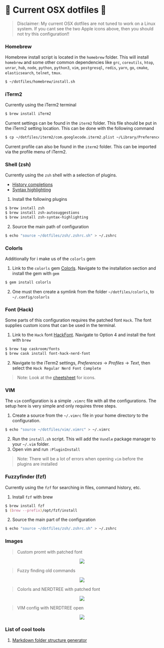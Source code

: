 #  Current OSX dotfiles 

> Disclaimer: My current OSX dotfiles are not tuned to work on a Linux system. If you cant see the two Apple icons above, then you should not try this configuration!!

### Homebrew

Homebrew install script is located in the `homebrew` folder.
This will install `homebrew` and some other common dependencies
like `grc`, `coreutils`, `htop`, `unrar`, `hub`, `node`, `python`, `python3`, `vim`,
`postgresql`, `redis`, `yarn`, `go`, `cmake`, `elasticsearch`, `telnet`, `tmux`.

```sh
$ ~/dotfiles/homebrew/install.sh
```

### iTerm2

Currently using the iTerm2 terminal

```sh
$ brew install iTerm2
```

Current settings can be found in the `iterm2` folder. This file should be put in the
iTerm2 setting location. This can be done with the following command

```sh
$ cp ~/dotfiles/iterm2/com.googlecode.iterm2.plist ~/Library/Preferences
```

Current profile can also be found in the `iterm2` folder. This can be imported via the
profile menu of iTerm2.

### Shell (zsh)

Currently using the `zsh` shell with a selection of plugins.

- [History completions](https://github.com/zsh-users/zsh-autosuggestions)
- [Syntax highlighting](https://github.com/zsh-users/zsh-syntax-highlighting)

1. Install the following plugins

```zsh
$ brew install zsh
$ brew install zsh-autosuggestions
$ brew install zsh-syntax-highlighting
```

2. Source the main path of configuration
```zsh
$ echo "source ~/dotfiles/zsh/.zshrc.sh" > ~/.zshrc
```

### Colorls

Additionally for i make us of the `colorls` gem

1. Link to the `colorls` gem [Colorls](https://github.com/athityakumar/colorls). Navigate to the installation
   section and install the gem with `gem`

```zsh
$ gem install colorls
```

2. One must then create a symlink from the folder `~/dotfiles/colorls`, to `~/.config/colorls`

### Font (Hack)

Some parts of this configuration requires the patched font `Hack`.
The font supplies custom icons that can be used in the terminal.

1. Link to the `Hack` font [HackFont](https://github.com/ryanoasis/nerd-fonts). Navigate to Option 4
   and install the font with `brew`

```zsh
$ brew tap caskroom/fonts
$ brew cask install font-hack-nerd-font
```

2. Navigate to the iTerm2 settings, _Preferences_ -> _Profiles_ -> _Text_, then select
   the `Hack Regular Nerd Font Complete`

> Note: Look at the [cheetsheet](http://nerdfonts.com/?set=nf-dev-#cheat-sheet]) for icons.

### VIM
The `vim` configuration is a simple `.vimrc` file with all the configurations. The setup here is very simple
and only requires three steps.
1. Create a source from the `~/.vimrc` file in your home directory to the configuration.
```zsh
$ echo "source ~/dotfiles/vim/.vimrc" > ~/.vimrc
```
2. Run the `install.sh` script. This will add the `Vundle` package manager to your `~/.vim` folder.
3. Open vim and run `:PluginInstall`

> Note: There will be a lot of errors when opening `vim` before the plugins are installed

### Fuzzyfinder (fzf)
Currently using the `fzf` for searching in files, command history, etc.
1. Install `fzf` with brew
```zsh
$ brew install fzf
$ (brew --prefix)/opt/fzf/install
```

2. Source the main part of the configuration
```zsh
$ echo "source ~/dotfiles/zsh/.zshrc.sh" > ~/.zshrc
```

### Images

> Custom promt with patched font

<p align="center"> 
<img src="https://i.imgur.com/0RlJygX.png">
</p>

> Fuzzy finding old commands

<p align="center"> 
<img src="https://i.imgur.com/PUdvtTQ.png">
</p>

> Colorls and NERDTREE with patched font

<p align="center"> 
<img src="https://i.imgur.com/OjHlPlF.png">
</p>

> VIM config with NERDTREE open

<p align="center"> 
<img src="https://i.imgur.com/vhtlTno.jpg">
</p>

### List of cool tools
1. [Markdown folder structure generator](https://www.npmjs.com/package/mddir)
